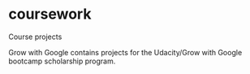 # coursework
Course projects

Grow with Google contains projects for the Udacity/Grow with Google bootcamp scholarship program.
